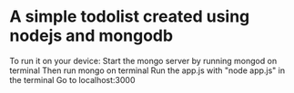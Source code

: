 # A simple todolist created using nodejs and mongodb
To run it on your device:
Start the mongo server by running mongod on terminal
Then run mongo on terminal
Run the app.js with "node app.js" in the terminal
Go to localhost:3000
